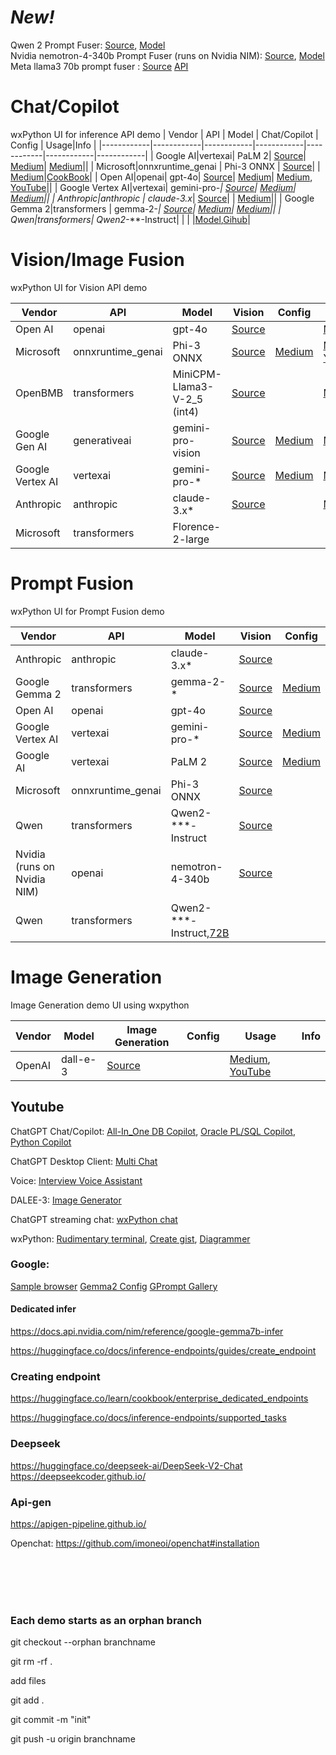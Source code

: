 # *New!* 
Qwen 2 Prompt Fuser: [Source](https://github.com/myaichat/wxchat/blob/qwen2_prompt_fuser/include/Prompt/Qwen_Qwen2_Prompt.py), [Model](https://huggingface.co/collections/Qwen/qwen2-6659360b33528ced941e557f)
<br>Nvidia  nemotron-4-340b Prompt Fuser (runs on Nvidia NIM): [Source](https://github.com/myaichat/wxchat/blob/nvidia_nemotron_prompt_fuser/include/Prompt/Nvidia_Nemotron_Prompt.py), [Model](https://catalog.ngc.nvidia.com/orgs/nvidia/teams/nemo/models/nemotron-4-340b-instruct)
<br>
Meta llama3 70b prompt fuser : [Source](https://github.com/myaichat/wxchat/blob/meta_llama3_prompt_fuser/include/Prompt/Meta_Llama3_Prompt.py) [API](https://build.nvidia.com/meta/llama3-70b)


# Chat/Copilot
wxPython UI for inference API demo
| Vendor   | API | Model   | Chat/Copilot | Config | Usage|Info | 
|------------|------------|------------|------------|------------|------------|------------|
| Google AI|vertexai| PaLM 2| [Source](https://github.com/myaichat/wxchat/blob/google_palm_copilot/include/Copilot/Google_PaLM.py)| [Medium](https://medium.com/p/ec1b62354bfa)| [Medium](https://medium.com/@alexbuzunov/introducing-palm-2-copilot-your-google-ai-powered-coding-assistant-1dddbf4fc1d0)|[]()|
| Microsoft|onnxruntime_genai | Phi-3 ONNX | [Source](https://github.com/myaichat/wxchat/blob/phy3_copilot/include/Phy3_Python.py)| []()| [Medium](https://github.com/microsoft/Phi-3CookBook?WT.mc_id=aiml-138114-kinfeylo)|[CookBook](https://github.com/microsoft/Phi-3CookBook?WT.mc_id=aiml-138114-kinfeylo)|
| Open AI|openai| gpt-4o| [Source](https://github.com/myaichat/wxchat/blob/feature/poor_mans_copilot/poor_mans/copilot/7d_copilot.py)| [Medium](https://medium.com/p/ec1b62354bfa)| [Medium](https://medium.com/p/6f03ca3b5569), [YouTube](https://www.youtube.com/watch?v=Yh1_YGSjTVQ&t=14s)|[]()|
| Google Vertex AI|vertexai| gemini-pro-*| [Source](https://github.com/myaichat/wxchat/blob/google_vertexai_copilot/include/Copilot/Google_VertexAI.py)| [Medium](https://medium.com/p/aa05cb233f2f)| [Medium](https://medium.com/p/4b06f4f19937)|[]()|
| Anthropic|anthropic | claude-3.x*| [Source](https://github.com/myaichat/wxchat/blob/claude_copilot/include/Copilot/Anthropic_Claude.py)| []()| [Medium](https://medium.com/p/6d295d10e357)|[]()|
| Google Gemma 2|transformers | gemma-2-*| [Source](https://github.com/myaichat/wxchat/blob/google_gemma/include/Copilot/Google_Gemma.py)| [Medium](https://medium.com/p/0d7dc430b72c)| [Medium](https://medium.com/p/4bd85eb997ec)|[]()|
| Qwen|transformers| Qwen2-***-Instruct| [](https://github.com/myaichat/wxchat/blob/qwen2_prompt_fuser/include/Prompt/Qwen_Qwen2_Prompt.py)| []()| []()|[Model](https://huggingface.co/collections/Qwen/qwen2-6659360b33528ced941e557f),[Gihub](https://github.com/QwenLM/Qwen)|


# Vision/Image Fusion
wxPython UI for Vision API demo

| Vendor   | API| Model   | Vision | Config | Usage|Info | 
|------------|------------|------------|------------|------------|------------|------------|
| Open AI|openai| gpt-4o | [Source](https://github.com/myaichat/wxchat/blob/gpt4_vision/include/Gpt4_Vision.py)| []()| [Medium](https://medium.com/p/2031397e3ceb), []()|
| Microsoft|onnxruntime_genai| Phi-3 ONNX | [Source](https://github.com/myaichat/wxchat/blob/phy3_vision/phy3_vision.py)| [Medium](https://medium.com/p/affb8f129332)| [Medium](https://medium.com/p/2d5dd6c0de2d), [YouTube](https://www.youtube.com/watch?v=dQM7_tNfkjs&t=1s)|[]()|
| OpenBMB|transformers  |MiniCPM-Llama3-V-2_5 (int4) | [Source](https://github.com/myaichat/wxchat/blob/minicpm_vision/include/MiniCPM_Vision.py)| []()| [Medium](https://medium.com/p/42bf91aa1c86), []()|[]()|
| Google Gen AI| generativeai |gemini-pro-vision | [Source](https://github.com/myaichat/wxchat/blob/google_vision/include/Google_Vision.py)| [Medium](https://medium.com/p/aa05cb233f2f)| [Medium](https://medium.com/p/c75adecb16eb), []()|[]()|
| Google Vertex AI|vertexai |gemini-pro-* | [Source](https://github.com/myaichat/wxchat/blob/google_vertexai_vision/google_vertexai_vision.py)| [Medium](https://medium.com/p/aa05cb233f2f)| [Medium](https://medium.com/p/0d3e1c0e1fb1), []()|[]()|
| Anthropic |anthropic |claude-3.x* | [Source](https://github.com/myaichat/wxchat/blob/claude_vision/claude_vision.py)| []()| [Medium](https://medium.com/p/1e0f89300754), []()|[]()|
| Microsoft |transformers |Florence-2-large | [](https://github.com/myaichat/wxchat/blob/claude_vision/claude_vision.py)| []()| [](https://medium.com/p/1e0f89300754) []()|[Model](https://huggingface.co/microsoft/Florence-2-large)|




# Prompt Fusion
wxPython UI for Prompt Fusion demo

| Vendor   | API| Model   | Vision | Config | Ueage|Info | 
|------------|------------|------------|------------|------------|------------|------------|
| Anthropic |anthropic| claude-3.x* | [Source](https://github.com/myaichat/wxchat/blob/claude_prompt_fusion/claude_prompt_fusion.py)| []()| [Medium](https://medium.com/p/4bd85eb997ec), []()|[]()|
| Google Gemma 2| transformers|gemma-2-* | [Source](https://github.com/myaichat/wxchat/blob/gemma_prompt_fusion/include/Prompt/Google_Gemma_Prompt.py)| [Medium](https://medium.com/p/0d7dc430b72c)| [Medium](https://medium.com/p/40e30431d9ac), []()|[]()|
|  Open AI|openai| gpt-4o | [Source](https://github.com/myaichat/wxchat/blob/gpt4_prompt_infuser/gpt4_prompt_infuser.py)| []()| [Medium](https://medium.com/me/stats/post/d8b41ec9e482), []()|[]()|
|  Google Vertex AI|vertexai| gemini-pro-* | [Source](https://github.com/myaichat/wxchat/blob/gemini_prompt_fuser/gemini_prompt_fuser.py)| [Medium](https://medium.com/p/aa05cb233f2f)| [Medium](), []()|[]()|
|  Google AI|vertexai |PaLM 2 | [Source](https://github.com/myaichat/wxchat/blob/palm_prompt_fuser/palm_prompt_fuser.py)| [Medium]( https://medium.com/p/ec1b62354bfa)| [Medium](https://medium.com/p/3d3d3f42895d), []()|[]()|
| Microsoft|onnxruntime_genai| Phi-3 ONNX | [Source](https://github.com/myaichat/wxchat/blob/phi3_prompt_fuser/phi3_prompt_fuser.py)| []()| [Medium]()|[]()|
| Qwen|transformers| Qwen2-***-Instruct| [Source](https://github.com/myaichat/wxchat/blob/qwen2_prompt_fuser/include/Prompt/Qwen_Qwen2_Prompt.py)| []()| [Medium]()|[Model](https://huggingface.co/collections/Qwen/qwen2-6659360b33528ced941e557f)|
| Nvidia<br>(runs on Nvidia NIM) |openai| nemotron-4-340b| [Source](https://github.com/myaichat/wxchat/blob/nvidia_nemotron_prompt_fuser/include/Prompt/Nvidia_Nemotron_Prompt.py)| []()| [Medium](https://medium.com/p/f9d55677d01a)|[Model](https://catalog.ngc.nvidia.com/orgs/nvidia/teams/nemo/models/nemotron-4-340b-instruct)|
| Qwen|transformers| Qwen2-***-Instruct,[72B](https://deepinfra.com/Qwen/Qwen2-72B-Instruct/api?example=openai-python)| [](https://github.com/myaichat/wxchat/blob/qwen2_prompt_fuser/include/Prompt/Qwen_Qwen2_Prompt.py)| []()| []()|[Model](https://huggingface.co/collections/Qwen/qwen2-6659360b33528ced941e557f),[Gihub](https://github.com/QwenLM/Qwen)|







# Image Generation
Image Generation demo UI using wxpython

| Vendor   | Model   | Image Generation | Config | Usage|Info | 
|------------|------------|------------|------------|------------|------------|
| OpenAI| dall-e-3 | [Source](https://github.com/myaichat/wxchat/blob/create_dalee_image/image/create_dalee_image/7awx_any.py)| []()| [Medium](https://medium.com/p/70f457c2e851), [YouTube](https://www.youtube.com/watch?v=QlUF6PXgLOo&t=36s)|[]()|



## Youtube

ChatGPT Chat/Copilot: [All-In_One DB Copilot](https://www.youtube.com/watch?v=DdMXzxL0VBo&t=2s),  [Oracle PL/SQL Copilot](https://www.youtube.com/watch?v=v0Pnl-bAm9c),  [Python Copilot](https://www.youtube.com/watch?v=Yh1_YGSjTVQ&t=14s)

ChatGPT Desktop Client: [Multi Chat](https://www.youtube.com/watch?v=iTnSehOSrg8&t=209s)

Voice: [Interview Voice Assistant](https://www.youtube.com/watch?v=tgAFRJ-jb3s&t=4s)


DALEE-3: [Image Generator](https://www.youtube.com/watch?v=QlUF6PXgLOo&t=36s)

ChatGPT streaming chat: [wxPython chat](https://www.youtube.com/watch?v=Jb886h3kZGE&t=643s)


wxPython: [Rudimentary terminal](https://www.youtube.com/watch?v=odpbWfRmvDU), [Create gist](https://www.youtube.com/watch?v=FFqcDB1Yytw),  [Diagrammer](https://www.youtube.com/watch?v=TdXTu1l2Rz0&t=18s)




### Google: 
[Sample browser](https://cloud.google.com/docs/samples)  [Gemma2 Config](https://medium.com/p/0d7dc430b72c)    [GPrompt Gallery](https://console.cloud.google.com/vertex-ai/generative/prompt-gallery?_ga=2.197961389.362164277.1719958699-521879258.1717807561&project=spatial-flag-427113-n0) 



#### Dedicated infer
https://docs.api.nvidia.com/nim/reference/google-gemma7b-infer

https://huggingface.co/docs/inference-endpoints/guides/create_endpoint
### Creating endpoint

https://huggingface.co/learn/cookbook/enterprise_dedicated_endpoints

https://huggingface.co/docs/inference-endpoints/supported_tasks


### Deepseek
https://huggingface.co/deepseek-ai/DeepSeek-V2-Chat
https://deepseekcoder.github.io/


### Api-gen
https://apigen-pipeline.github.io/

Openchat: https://github.com/imoneoi/openchat#installation








<br>
<br>
<br>
<br>

### Each demo starts as an orphan branch

git checkout --orphan branchname

git rm -rf .
 

add files

 

git add .

git commit -m "init"

git push -u origin branchname
